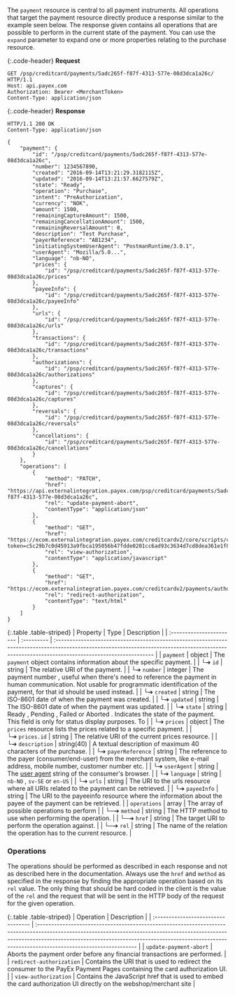 The `payment` resource is central to all payment instruments. All operations that target the payment resource directly produce a response similar to the example seen below. The response given contains all operations that are possible to perform in the current state of the payment. You can use the `expand` parameter to expand one or more properties relating to the purchase resource.

{:.code-header}
**Request**

```http
GET /psp/creditcard/payments/5adc265f-f87f-4313-577e-08d3dca1a26c/ HTTP/1.1
Host: api.payex.com
Authorization: Bearer <MerchantToken>
Content-Type: application/json
```

{:.code-header}
**Response**

```http
HTTP/1.1 200 OK
Content-Type: application/json

{
    "payment": {
        "id": "/psp/creditcard/payments/5adc265f-f87f-4313-577e-08d3dca1a26c",
        "number": 1234567890,
        "created": "2016-09-14T13:21:29.3182115Z",
        "updated": "2016-09-14T13:21:57.6627579Z",
        "state": "Ready",
        "operation": "Purchase",
        "intent": "PreAuthorization",
        "currency": "NOK",
        "amount": 1500,
        "remainingCaptureAmount": 1500,
        "remainingCancellationAmount": 1500,
        "remainingReversalAmount": 0,
        "description": "Test Purchase",
        "payerReference": "AB1234",
        "initiatingSystemUserAgent": "PostmanRuntime/3.0.1",
        "userAgent": "Mozilla/5.0...",
        "language": "nb-NO",
        "prices": {
            "id": "/psp/creditcard/payments/5adc265f-f87f-4313-577e-08d3dca1a26c/prices"
        },
        "payeeInfo": {
            "id": "/psp/creditcard/payments/5adc265f-f87f-4313-577e-08d3dca1a26c/payeeInfo"
        },
        "urls": {
            "id": "/psp/creditcard/payments/5adc265f-f87f-4313-577e-08d3dca1a26c/urls"
        },
        "transactions": {
            "id": "/psp/creditcard/payments/5adc265f-f87f-4313-577e-08d3dca1a26c/transactions"
        },
        "authorizations": {
            "id": "/psp/creditcard/payments/5adc265f-f87f-4313-577e-08d3dca1a26c/authorizations"
        },
        "captures": {
            "id": "/psp/creditcard/payments/5adc265f-f87f-4313-577e-08d3dca1a26c/captures"
        },
        "reversals": {
            "id": "/psp/creditcard/payments/5adc265f-f87f-4313-577e-08d3dca1a26c/reversals"
        },
        "cancellations": {
            "id": "/psp/creditcard/payments/5adc265f-f87f-4313-577e-08d3dca1a26c/cancellations"
        }
    },
    "operations": [
        {
            "method": "PATCH",
            "href": "https://api.externalintegration.payex.com/psp/creditcard/payments/5adc265f-f87f-4313-577e-08d3dca1a26c",
            "rel": "update-payment-abort",
            "contentType": "application/json"
        },
        {
            "method": "GET",
            "href": "https://ecom.externalintegration.payex.com/creditcardv2/core/scripts/client/px.creditcard.client.js?token=c5c29b7c0d45913a9fbca195056b47fdde0201cc6ad93c3634d7cd8dea361e1f&operation=authorize",
            "rel": "view-authorization",
            "contentType": "application/javascript"
        },
        {
            "method": "GET",
            "href": "https://ecom.externalintegration.payex.com/creditcardv2/payments/authorize/c5c29b7c0d45913a9fbca195056b47fdde0201cc6ad93c3634d7cd8dea361e1f",
            "rel": "redirect-authorization",
            "contentType": "text/html"
        }
    ]
}
```

{:.table .table-striped}
| Property                 | Type       | Description                                                                                                                                                                                      |
| :----------------------- | :--------- | :----------------------------------------------------------------------------------------------------------------------------------------------------------------------------------------------- |
| `payment`                | object     | The `payment` object contains information about the specific payment.                                                                                                                            |
| └➔&nbsp;`id`             | string     | The relative URI of the payment.                                                                                                                                                                 |
| └➔&nbsp;`number`         | integer    | The payment  number , useful when there's need to reference the payment in human communication. Not usable for programmatic identification of the payment, for that  id  should be used instead. |
| └➔&nbsp;`created`        | string     | The ISO-8601 date of when the payment was created.                                                                                                                                               |
| └➔&nbsp;`updated`        | string     | The ISO-8601 date of when the payment was updated.                                                                                                                                               |
| └➔&nbsp;`state`          | string     | Ready ,  Pending ,  Failed  or  Aborted . Indicates the state of the payment. This field is only for status display purposes. To                                                                 |
| └➔&nbsp;`prices`         | object     | The `prices` resource lists the prices related to a specific payment.                                                                                                                            |
| └➔&nbsp;`prices.id`      | string     | The relative URI of the current prices resource.                                                                                                                                                 |
| └➔&nbsp;`description`    | string(40) | A textual description of maximum 40 characters of the purchase.                                                                                                                                  |
| └➔&nbsp;`payerReference` | string     | The reference to the payer (consumer/end-user) from the merchant system, like e-mail address, mobile number, customer number etc.                                                                |
| └➔&nbsp;`userAgent`      | string     | The [user agent](https://en.wikipedia.org/wiki/User_agent) string of the consumer's browser.                                                                                                     |
| └➔&nbsp;`language`       | string     | `nb-NO` , `sv-SE`  or  `en-US`                                                                                                                                                                   |
| └➔&nbsp;`urls`           | string     | The URI to the  urls  resource where all URIs related to the payment can be retrieved.                                                                                                           |
| └➔&nbsp;`payeeInfo`      | string     | The URI to the  payeeinfo  resource where the information about the payee of the payment can be retrieved.                                                                                       |
| `operations`             | array      | The array of possible operations to perform                                                                                                                                                      |
| └─➔&nbsp;`method`        | string     | The HTTP method to use when performing the operation.                                                                                                                                            |
| └─➔&nbsp;`href`          | string     | The target URI to perform the operation against.                                                                                                                                                 |
| └─➔&nbsp;`rel`           | string     | The name of the relation the operation has to the current resource.                                                                                                                              |

### Operations

The operations should be performed as described in each response and not as
described here in the documentation.
Always use the `href` and `method` as specified in the response by finding
the appropriate operation based on its `rel` value.
The only thing that should be hard coded in the client is the value of
the `rel` and the request that will be sent in the HTTP body of the request
for the given operation.

{:.table .table-striped}
| Operation                          | Description                                                                                                                                                                                                                                                                    |
| :--------------------------------- | :----------------------------------------------------------------------------------------------------------------------------------------------------------------------------------------------------------------------------------------------------------------------------- |
| `update-payment-abort`        | Aborts the payment order before any financial transactions are performed.                                                                                                                                                                               |
| `redirect-authorization`            | Contains the URI that is used to redirect the consumer to the PayEx Payment Pages containing the card authorization UI.                                                                                                                                                                 |
| `view-authorization`                | Contains the JavaScript href that is used to embed  the card authorization UI directly on the webshop/merchant site                                                                                                                                                                |
